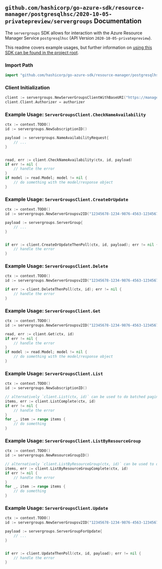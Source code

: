 
## `github.com/hashicorp/go-azure-sdk/resource-manager/postgresqlhsc/2020-10-05-privatepreview/servergroups` Documentation

The `servergroups` SDK allows for interaction with the Azure Resource Manager Service `postgresqlhsc` (API Version `2020-10-05-privatepreview`).

This readme covers example usages, but further information on [using this SDK can be found in the project root](https://github.com/hashicorp/go-azure-sdk/tree/main/docs).

### Import Path

```go
import "github.com/hashicorp/go-azure-sdk/resource-manager/postgresqlhsc/2020-10-05-privatepreview/servergroups"
```


### Client Initialization

```go
client := servergroups.NewServerGroupsClientWithBaseURI("https://management.azure.com")
client.Client.Authorizer = authorizer
```


### Example Usage: `ServerGroupsClient.CheckNameAvailability`

```go
ctx := context.TODO()
id := servergroups.NewSubscriptionID()

payload := servergroups.NameAvailabilityRequest{
	// ...
}


read, err := client.CheckNameAvailability(ctx, id, payload)
if err != nil {
	// handle the error
}
if model := read.Model; model != nil {
	// do something with the model/response object
}
```


### Example Usage: `ServerGroupsClient.CreateOrUpdate`

```go
ctx := context.TODO()
id := servergroups.NewServerGroupsv2ID("12345678-1234-9876-4563-123456789012", "example-resource-group", "serverGroupValue")

payload := servergroups.ServerGroup{
	// ...
}


if err := client.CreateOrUpdateThenPoll(ctx, id, payload); err != nil {
	// handle the error
}
```


### Example Usage: `ServerGroupsClient.Delete`

```go
ctx := context.TODO()
id := servergroups.NewServerGroupsv2ID("12345678-1234-9876-4563-123456789012", "example-resource-group", "serverGroupValue")

if err := client.DeleteThenPoll(ctx, id); err != nil {
	// handle the error
}
```


### Example Usage: `ServerGroupsClient.Get`

```go
ctx := context.TODO()
id := servergroups.NewServerGroupsv2ID("12345678-1234-9876-4563-123456789012", "example-resource-group", "serverGroupValue")

read, err := client.Get(ctx, id)
if err != nil {
	// handle the error
}
if model := read.Model; model != nil {
	// do something with the model/response object
}
```


### Example Usage: `ServerGroupsClient.List`

```go
ctx := context.TODO()
id := servergroups.NewSubscriptionID()

// alternatively `client.List(ctx, id)` can be used to do batched pagination
items, err := client.ListComplete(ctx, id)
if err != nil {
	// handle the error
}
for _, item := range items {
	// do something
}
```


### Example Usage: `ServerGroupsClient.ListByResourceGroup`

```go
ctx := context.TODO()
id := servergroups.NewResourceGroupID()

// alternatively `client.ListByResourceGroup(ctx, id)` can be used to do batched pagination
items, err := client.ListByResourceGroupComplete(ctx, id)
if err != nil {
	// handle the error
}
for _, item := range items {
	// do something
}
```


### Example Usage: `ServerGroupsClient.Update`

```go
ctx := context.TODO()
id := servergroups.NewServerGroupsv2ID("12345678-1234-9876-4563-123456789012", "example-resource-group", "serverGroupValue")

payload := servergroups.ServerGroupForUpdate{
	// ...
}


if err := client.UpdateThenPoll(ctx, id, payload); err != nil {
	// handle the error
}
```
